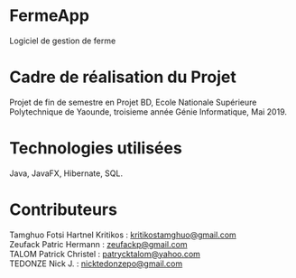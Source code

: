 # FermeApp
Logiciel de gestion de ferme

# Cadre de réalisation du Projet
Projet de fin de semestre en Projet BD, Ecole Nationale Supérieure Polytechnique de Yaounde, troisieme année Génie Informatique, Mai 2019.

# Technologies utilisées 
Java, JavaFX, Hibernate, SQL.

# Contributeurs 
Tamghuo Fotsi Hartnel Kritikos : kritikostamghuo@gmail.com  
Zeufack Patric Hermann : zeufackp@gmail.com   
TALOM Patrick Christel : patrycktalom@yahoo.com  
TEDONZE Nick J. : nicktedonzepo@gmail.com
